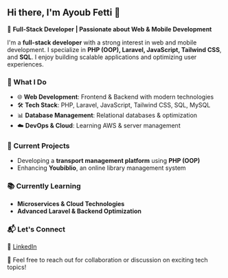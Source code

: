 ## Hi there, I'm Ayoub Fetti 👋  

🚀 **Full-Stack Developer | Passionate about Web & Mobile Development**  

I'm a **full-stack developer** with a strong interest in web and mobile development. I specialize in **PHP (OOP), Laravel, JavaScript, Tailwind CSS**, and **SQL**. I enjoy building scalable applications and optimizing user experiences.  

### 🔹 What I Do  
- 🌐 **Web Development**: Frontend & Backend with modern technologies  
- 🛠 **Tech Stack**: PHP, Laravel, JavaScript, Tailwind CSS, SQL, MySQL  
- 📊 **Database Management**: Relational databases & optimization  
- ☁️ **DevOps & Cloud**: Learning AWS & server management  

### 🚀 Current Projects  
- Developing a **transport management platform** using **PHP (OOP)**  
- Enhancing **Youbiblio**, an online library management system  

### 📚 Currently Learning  
- **Microservices & Cloud Technologies**  
- **Advanced Laravel & Backend Optimization**  

### 📬 Let's Connect  
💼 [LinkedIn](https://www.linkedin.com/in/ayoub-fetti-09925a239/)

📩 Feel free to reach out for collaboration or discussion on exciting tech topics!  
